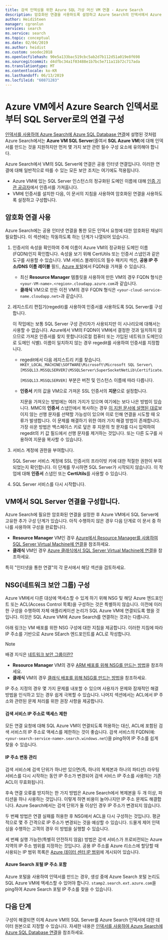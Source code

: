 ```yaml
---
title: 검색 인덱싱을 위한 Azure SQL 가상 머신 VM 연결 - Azure Search
description: 암호화된 연결을 사용하도록 설정하고 Azure Search의 인덱서에서 Azure VM(가상 머신)의 SQL Server로의 연결을 허용하도록 방화벽을 구성합니다.
author: HeidiSteen
manager: cgronlun
services: search
ms.service: search
ms.topic: conceptual
ms.date: 02/04/2019
ms.author: heidist
ms.custom: seodec2018
ms.openlocfilehash: 90e5a133bac519cbc5ab2d7b112d51a019e8f698
ms.sourcegitcommit: d4dfbc34a1f03488e1b7bc5e711a11b72c717ada
ms.translationtype: MT
ms.contentlocale: ko-KR
ms.lasthandoff: 06/13/2019
ms.locfileid: "60871283"
---
```

# <a name="configure-a-connection-from-an-azure-search-indexer-to-sql-server-on-an-azure-vm"></a>Azure VM에서 Azure Search 인덱서로부터 SQL Server로의 연결 구성
[인덱서를 사용하여 Azure Search에 Azure SQL Database 연결](search-howto-connecting-azure-sql-database-to-azure-search-using-indexers.md#faq)에 설명된 것처럼 Azure Search에서는 **Azure VM SQL Server**(줄여서 **SQL Azure VM**)에 대해 인덱서를 만드는 것을 지원하지만 먼저 몇 가지 보안 관련 필수 구성 요소에 유의해야 합니다. 

Azure Search에서 VM의 SQL Server에 연결은 공용 인터넷 연결입니다. 이러한 연결에 대해 일반적으로 따를 수 있는 모든 보안 조치는 여기에도 적용됩니다.

+ Azure VM에 있는 SQL Server 인스턴스의 정규화된 도메인 이름에 대해 [인증 기관 공급자](https://en.wikipedia.org/wiki/Certificate_authority#Providers)에서 인증서를 가져옵니다.
+ VM에 인증서를 설치한 다음, 이 문서의 지침을 사용하여 암호화된 연결을 사용하도록 설정하고 구성합니다.

## <a name="enable-encrypted-connections"></a>암호화 연결 사용
Azure Search에는 공용 인터넷 연결을 통한 모든 인덱서 요청에 대한 암호화된 채널이 필요합니다. 이 섹션에는 작동하도록 하는 단계가 나열되어 있습니다.

1. 인증서의 속성을 확인하여 주체 이름이 Azure VM의 정규화된 도메인 이름(FQDN)인지 확인합니다. 속성을 보기 위해 CertUtils 또는 인증서 스냅인과 같은 도구를 사용할 수 있습니다. VM 서비스 블레이드의 필수 패키지 섹션, **공용 IP 주소/DNS 이름 레이블** 필드, [Azure 포털](https://portal.azure.com/)에서 FQDN을 가져올 수 있습니다.
   
   * 최신 **Resource Manager** 템플릿을 사용하여 만든 VM의 경우 FQDN 형식은 `<your-VM-name>.<region>.cloudapp.azure.com`과 같습니다.
   * **클래식** VM으로 만든 이전 VM의 경우 FQDN 형식은 `<your-cloud-service-name.cloudapp.net>`과 같습니다.

2. 레지스트리 편집기(regedit)를 사용하여 인증서를 사용하도록 SQL Server를 구성합니다. 
   
    이 작업에는 보통 SQL Server 구성 관리자가 사용되지만 이 시나리오에 대해서는 사용할 수 없습니다. Azure에서 VM의 FQDN이 VM에서 결정한 것과 일치하지 않으므로 가져온 인증서를 찾지 못합니다(로컬 컴퓨터 또는 가입된 네트워크 도메인으로 도메인 식별). 이름이 일치하지 않는 경우 regedit를 사용하여 인증서를 지정합니다.
   
   * regedit에서 다음 레지스트리 키를 찾습니다. `HKEY_LOCAL_MACHINE\SOFTWARE\Microsoft\Microsoft SQL Server\[MSSQL13.MSSQLSERVER]\MSSQLServer\SuperSocketNetLib\Certificate`.
     
     `[MSSQL13.MSSQLSERVER]` 부분은 버전 및 인스턴스 이름에 따라 다릅니다. 
   * **인증서** 키의 값을 VM으로 가져온 SSL 인증서의 **지문**으로 설정합니다.
     
     지문을 가져오는 방법에는 여러 가지가 있으며 여기에는 보다 나은 방법이 있습니다. MMC의 **인증서** 스냅인에서 복사하는 경우 [이 지원 문서에 설명된 대로](https://support.microsoft.com/kb/2023869/)보이지 않는 선행 문자를 선택할 가능성이 있으며 이로 인해 연결을 시도할 때 오류가 발생합니다. 이 문제를 해결하기 위한 여러 가지 해결 방법이 존재합니다. 가장 쉬운 방법은 백스페이스 키로 덮은 후 지문의 첫 문자를 다시 입력하여 regedit의 키 값 필드에서 선행 문자를 제거하는 것입니다. 또는 다른 도구를 사용하여 지문을 복사할 수 있습니다.

3. 서비스 계정에 권한을 부여합니다. 
   
    SQL Server 서비스 계정에 SSL 인증서의 프라이빗 키에 대한 적절한 권한이 부여되었는지 확인합니다. 이 단계를 무시하면 SQL Server가 시작되지 않습니다. 이 작업에 대해 **인증서** 스냅인 또는 **CertUtils**를 사용할 수 있습니다.
    
4. SQL Server 서비스를 다시 시작합니다.

## <a name="configure-sql-server-connectivity-in-the-vm"></a>VM에서 SQL Server 연결을 구성합니다.
Azure Search에 필요한 암호화된 연결을 설정한 후 Azure VM에서 SQL Server에 고유한 추가 구성 단계가 있습니다. 아직 수행하지 않은 경우 다음 단계로 이 문서 중 하나를 사용하여 구성을 완료합니다.

* **Resource Manager** VM인 경우 [Azure에서 Resource Manager를 사용하여 SQL Server Virtual Machine에 연결](../virtual-machines/windows/sql/virtual-machines-windows-sql-connect.md)을 참조하세요. 
* **클래식** VM인 경우 [Azure 클래식에서 SQL Server Virtual Machine에 연결](../virtual-machines/windows/classic/sql-connect.md)을 참조하세요.

특히 "인터넷을 통한 연결"의 각 문서에서 해당 섹션을 검토하세요.

## <a name="configure-the-network-security-group-nsg"></a>NSG(네트워크 보안 그룹) 구성
Azure VM에서 다른 대상에 액세스할 수 있게 하기 위해 NSG 및 해당 Azure 엔드포인트 또는 ACL(Access Control 목록)을 구성하는 것은 특별하지 않습니다. 이전에 이러한 구성을 수행하여 자체 애플리케이션 논리가 SQL Azure VM에 연결되도록 했을 것입니다. 이것은 SQL Azure VM에 Azure Search를 연결하는 것과는 다릅니다. 

아래 링크는 VM 배포를 위한 NSG 구성에 대한 지침을 제공합니다. 이러한 지침에 따라 IP 주소를 기반으로 Azure SEarch 엔드포인트를 ACL로 작성합니다.

> [!NOTE]
> 배경 지식은 [네트워크 보안 그룹이란?](../virtual-network/security-overview.md)
> 
> 

* **Resource Manager** VM의 경우 [ARM 배포를 위해 NSG를 만드는 방법](../virtual-network/tutorial-filter-network-traffic.md)을 참조하세요. 
* **클래식** VM의 경우 [클래식 배포를 위해 NSG를 만드는 방법](../virtual-network/virtual-networks-create-nsg-classic-ps.md)을 참조하세요.

IP 주소 지정의 경우 몇 가지 문제를 내포할 수 있으며 사용자가 문제와 잠재적인 해결 방법을 인식하고 있는 경우 쉽게 극복할 수 있습니다. 나머지 섹션에서는 ACL에서 IP 주소와 관련된 문제 처리를 위한 권장 사항을 제공합니다.

#### <a name="restrict-access-to-the-search-service-ip-address"></a>검색 서비스 IP 주소로 액세스 제한
모든 연결 요청에 대해 SQL Azure VM이 연결되도록 허용하는 대신, ACL에 포함된 검색 서비스의 IP 주소로 액세스를 제한하는 것이 좋습니다. 검색 서비스의 FQDN(예: `<your-search-service-name>.search.windows.net`)을 ping하여 IP 주소를 쉽게 찾을 수 있습니다.

#### <a name="managing-ip-address-fluctuations"></a>IP 주소 변동 관리
검색 서비스에 검색 단위가 하나만 있으면(즉, 하나의 복제본과 하나의 파티션) 라우팅 서비스를 다시 시작하는 동안 IP 주소가 변경되어 검색 서비스 IP 주소를 사용하는 기존 ACL이 무효화됩니다.

후속 연결 오류를 방지하는 한 가지 방법은 Azure Search에서 복제본을 두 개 이상, 파티션을 하나 사용하는 것입니다. 이렇게 하면 비용이 늘어나지만 IP 주소 문제도 해결합니다. Azure Search에서는 검색 단위가 둘 이상인 경우 IP 주소가 변경되지 않습니다.

두 번째 방법은 연결 실패를 허용한 후 NSG에서 ACL을 다시 구성하는 것입니다. 평균적으로 몇 주 간격으로 IP 주소가 변경되는 것을 예상할 수 있습니다. 드물게 제어 인덱싱을 수행하는 고객의 경우 이 방법을 실행할 수 있습니다.

세 번째 실행 가능한(특별히 안전하지 않음) 방법은 검색 서비스가 프로비전되는 Azure 지역의 IP 주소 범위를 지정하는 것입니다. 공용 IP 주소를 Azure 리소스에 할당할 때 사용되는 IP 범위 목록은 [Azure 데이터 센터 IP 범위](https://www.microsoft.com/download/details.aspx?id=41653)에 게시되어 있습니다. 

#### <a name="include-the-azure-search-portal-ip-addresses"></a>Azure Search 포털 IP 주소 포함
Azure 포털을 사용하여 인덱서를 만드는 경우, 생성 중에 Azure Search 포털 논리도 SQL Azure VM에 액세스할 수 있어야 합니다. `stamp2.search.ext.azure.com`을 ping하여 Azure Search 포털 IP 주소를 찾을 수 있습니다.

## <a name="next-steps"></a>다음 단계
구성이 해결되면 이제 Azure VM의 SQL Server를 Azure Search 인덱서에 대한 데이터 원본으로 지정할 수 있습니다. 자세한 내용은 [인덱서를 사용하여 Azure Search에 Azure SQL Database 연결](search-howto-connecting-azure-sql-database-to-azure-search-using-indexers.md)을 참조하세요.


